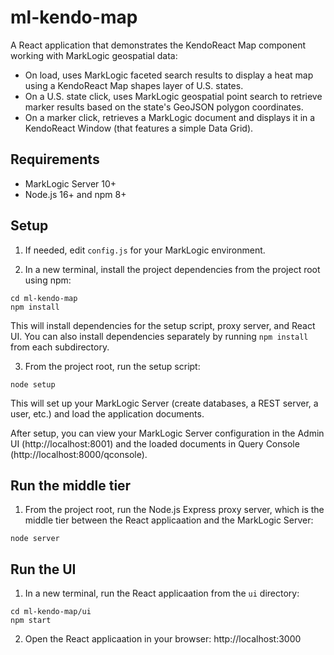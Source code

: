 # ml-kendo-map

A React application that demonstrates the KendoReact Map component working with MarkLogic geospatial data:

- On load, uses MarkLogic faceted search results to display a heat map using a KendoReact Map shapes layer of U.S. states.
- On a U.S. state click, uses MarkLogic geospatial point search to retrieve marker results based on the state's GeoJSON polygon coordinates.
- On a marker click, retrieves a MarkLogic document and displays it in a KendoReact Window (that features a simple Data Grid).

## Requirements

- MarkLogic Server 10+
- Node.js 16+ and npm 8+

## Setup

1. If needed, edit `config.js` for your MarkLogic environment.

2. In a new terminal, install the project dependencies from the project root using npm:
```
cd ml-kendo-map
npm install
```
This will install dependencies for the setup script, proxy server, and React UI. You can also install dependencies separately by running `npm install` from each subdirectory.

3. From the project root, run the setup script:
```
node setup
```
This will set up your MarkLogic Server (create databases, a REST server, a user, etc.) and load the application documents. 

After setup, you can view your MarkLogic Server configuration in the Admin UI (http://localhost:8001) and the loaded documents in Query Console (http://localhost:8000/qconsole).

## Run the middle tier 

1. From the project root, run the Node.js Express proxy server, which is the middle tier between the React applicaation and the MarkLogic Server:
```
node server
```

## Run the UI 

1. In a new terminal, run the React applicaation from the `ui` directory:
```
cd ml-kendo-map/ui
npm start
```

2. Open the React applicaation in your browser: http://localhost:3000
